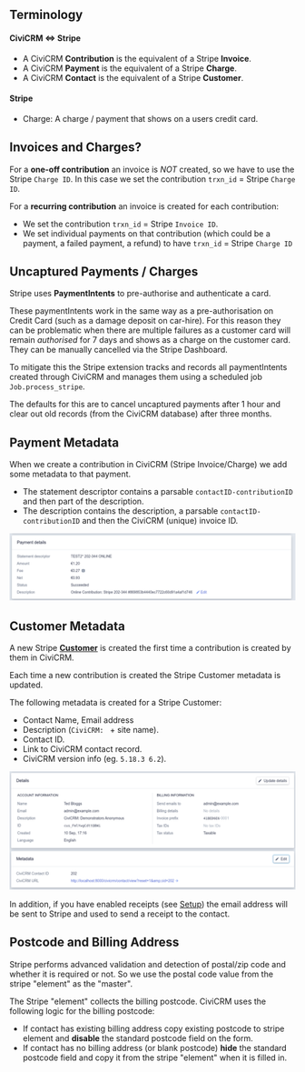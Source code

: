 ## Terminology

#### CiviCRM <=> Stripe

* A CiviCRM **Contribution** is the equivalent of a Stripe **Invoice**.
* A CiviCRM **Payment** is the equivalent of a Stripe **Charge**.
* A CiviCRM **Contact** is the equivalent of a Stripe **Customer**.

#### Stripe

* Charge: A charge / payment that shows on a users credit card.

## Invoices and Charges?

For a **one-off contribution** an invoice is *NOT* created, so we have to use the Stripe `Charge ID`. In this case we set the contribution `trxn_id` = Stripe `Charge ID`.

For a **recurring contribution** an invoice is created for each contribution:

* We set the contribution `trxn_id` = Stripe `Invoice ID`.
* We set individual payments on that contribution (which could be a payment, a failed payment, a refund) to have `trxn_id` = Stripe `Charge ID`

## Uncaptured Payments / Charges

Stripe uses **PaymentIntents** to pre-authorise and authenticate a card.

These paymentIntents work in the same way as a pre-authorisation on Credit Card (such as a damage deposit on car-hire).
For this reason they can be problematic when there are multiple failures as a customer card will remain *authorised* for 7 days
and shows as a charge on the customer card. They can be manually cancelled via the Stripe Dashboard.

To mitigate this the Stripe extension tracks and records all paymentIntents created through CiviCRM and manages them
using a scheduled job `Job.process_stripe`.

The defaults for this are to cancel uncaptured payments after 1 hour and clear out old records (from the CiviCRM database) after three months.

## Payment Metadata

When we create a contribution in CiviCRM (Stripe Invoice/Charge) we add some metadata to that payment.

* The statement descriptor contains a parsable `contactID-contributionID` and then part of the description.
* The description contains the description, a parsable `contactID-contributionID` and then the CiviCRM (unique) invoice ID.

![Stripe Payment](images/stripedashboard_paymentdetail.png)

## Customer Metadata

A new Stripe [**Customer**](https://stripe.com/docs/api/customers) is created the first time a contribution is created by them in CiviCRM.

Each time a new contribution is created the Stripe Customer metadata is updated.

The following metadata is created for a Stripe Customer:

* Contact Name, Email address
* Description (`CiviCRM: ` + site name).
* Contact ID.
* Link to CiviCRM contact record.
* CiviCRM version info (eg. `5.18.3 6.2`).

![Stripe Customer](images/stripedashboard_customerdetail.png)

In addition, if you have enabled receipts (see [Setup](setup)) the email address will be sent to Stripe and used to send a receipt to the contact.

## Postcode and Billing Address

Stripe performs advanced validation and detection of postal/zip code and whether it is required or not. So we use the postal code value from the stripe "element" as the "master".

The Stripe "element" collects the billing postcode.  CiviCRM uses the following logic for the billing postcode:
* If contact has existing billing address copy existing postcode to stripe element and **disable** the standard postcode field on the form.
* If contact has no billing address (or blank postcode) **hide** the standard postcode field and copy it from the stripe "element" when it is filled in.

